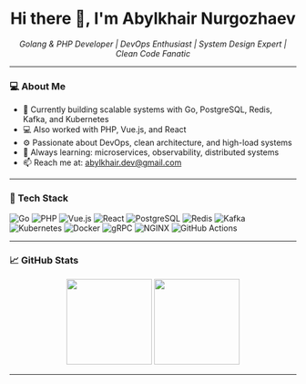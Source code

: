 <h1 align="center">Hi there 👋, I'm Abylkhair Nurgozhaev</h1>
<p align="center">
  <em>Golang & PHP Developer | DevOps Enthusiast | System Design Expert | Clean Code Fanatic</em>
</p>

---

### 💻 About Me

- 🔭 Currently building scalable systems with Go, PostgreSQL, Redis, Kafka, and Kubernetes  
- 💻 Also worked with PHP, Vue.js, and React  
- ⚙️ Passionate about DevOps, clean architecture, and high-load systems  
- 🧠 Always learning: microservices, observability, distributed systems  
- 📫 Reach me at: abylkhair.dev@gmail.com

---

### 🚀 Tech Stack

![Go](https://img.shields.io/badge/-Go-000?style=flat&logo=go)
![PHP](https://img.shields.io/badge/-PHP-000?style=flat&logo=php)
![Vue.js](https://img.shields.io/badge/-Vue.js-000?style=flat&logo=vue.js)
![React](https://img.shields.io/badge/-React-000?style=flat&logo=react)
![PostgreSQL](https://img.shields.io/badge/-PostgreSQL-000?style=flat&logo=postgresql)
![Redis](https://img.shields.io/badge/-Redis-000?style=flat&logo=redis)
![Kafka](https://img.shields.io/badge/-Kafka-000?style=flat&logo=apache-kafka)
![Kubernetes](https://img.shields.io/badge/-Kubernetes-000?style=flat&logo=kubernetes)
![Docker](https://img.shields.io/badge/-Docker-000?style=flat&logo=docker)
![gRPC](https://img.shields.io/badge/-gRPC-000?style=flat&logo=grpc)
![NGINX](https://img.shields.io/badge/-NGINX-000?style=flat&logo=nginx)
![GitHub Actions](https://img.shields.io/badge/-GitHub%20Actions-000?style=flat&logo=github-actions)

---

### 📈 GitHub Stats

<p align="center">
  <img height="150em" src="https://github-readme-stats.vercel.app/api?username=abylkhair&show_icons=true&theme=github_dark" />
  <img height="150em" src="https://github-readme-stats.vercel.app/api/top-langs/?username=abylkhair&layout=compact&theme=github_dark" />
</p>

---

